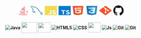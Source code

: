 <div align="center" valign="top"><br>

  <img align="center" alt="Js" height="30" width="40" src="https://raw.githubusercontent.com/devicons/devicon/master/icons/java/java-plain.svg ">
  <img align="center" alt="Js" height="30" width="40" src="https://raw.githubusercontent.com/devicons/devicon/master/icons/mysql/mysql-plain.svg ">
  <img align="center" alt="Js" height="30" width="40" src="https://raw.githubusercontent.com/devicons/devicon/master/icons/javascript/javascript-plain.svg ">
  <img align="center" alt="Js" height="30" width="40" src="https://raw.githubusercontent.com/devicons/devicon/master/icons/typescript/typescript-plain.svg ">
  <img align="center" alt="HTML" height="30" width="40" src="https://raw.githubusercontent.com/devicons/devicon/master/icons/html5/html5-original.svg ">
  <img align="center" alt="CSS" height="30" width="40" src="https://raw.githubusercontent.com/devicons/devicon/master/icons/css3/css3-original.svg ">
  <img align="center" alt="git" height="30" width="40" src="https://raw.githubusercontent.com/devicons/devicon/master/icons/git/git-original.svg ">
  <img align="center" alt="github" height="35" width="35" src="https://raw.githubusercontent.com/devicons/devicon/master/icons/github/github-original.svg ">
  <h4 align="center">
<img align="center" alt="Java" height="50" width="50" src="https://cdn.jsdelivr.net/gh/devicons/devicon/icons/java/java-original-wordmark .svg"/>
<img align="center" alt"spring" height="35" width="50" src="https://cdn.jsdelivr.net/gh/devicons/devicon/icons/spring/spring-original.svg" />
<img align="center" alt"MySQL" height="32" width="40" src="https://cdn.jsdelivr.net/gh/devicons/devicon/icons/mysql/mysql-original.svg" />
<img align="center" alt="HTML5" height="40" width="38"src="https://cdn.jsdelivr.net/gh/devicons/devicon/icons/html5/html5-original.svg " />
<img align="center" alt="CSS" height="40" width="38"src="https://cdn.jsdelivr.net/gh/devicons/devicon/icons/css3/css3-original.svg " />
<img align="center" alt"angular" height="32" width="40" src="https://cdn.jsdelivr.net/gh/devicons/devicon/icons/angularjs/angularjs-plain.svg" />
<img align="center" alt="Js" height="30" width="40" src="https://cdn.jsdelivr.net/gh/devicons/devicon/icons/javascript/javascript-original.svg "/>
<img align="center" alt="Git" height="40" width="40" src="https://cdn.jsdelivr.net/gh/devicons/devicon/icons/git/git-plain.svg "/>
<img align="center" alt="Git" height="40" width="40" src="https://cdn.jsdelivr.net/gh/devicons/devicon/icons/github/github-original.svg "/>
</div><br>

<div align="center">  
